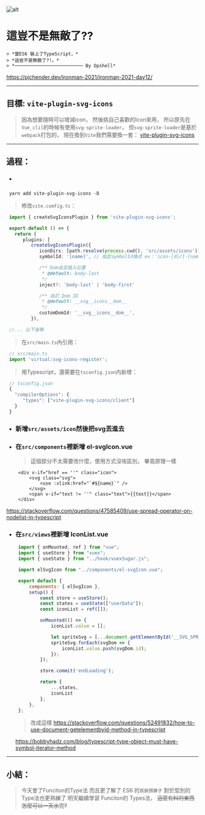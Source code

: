 ![alt](https://)

# 這豈不是無敵了??
	> *當ES6 裝上了TypeScript，*
	> *這豈不是無敵了?!。*
	> *───────────────────────── By Opshell*


https://pjchender.dev/ironman-2021/ironman-2021-day12/

---
## 目標: `vite-plugin-svg-icons`
   > 因為想要隨時可以增減icon，
   > 然後挑自己喜歡的Icon來用，
   > 所以原先在`Vue_clil`的時候有使用`svg-sprite-loader`，
   > 但`svg-sprite-loader`是基於`webpack`打包的，
   > 現在換到`Vite`我們需要換一套：
   [vite-plugin-svg-icons](https://github.com/vbenjs/vite-plugin-svg-icons/blob/main/README.zh_CN.md)

---
## 過程：
   - ###
   ```
    yarn add vite-plugin-svg-icons -D
   ```
   > 修改`vite.comfig.ts`：

   ```typescript
    import { createSvgIconsPlugin } from 'vite-plugin-svg-icons';

    export default () => {
      return {
         plugins: [
            createSvgIconsPlugin({
               iconDirs: [path.resolve(process.cwd(), 'src/assets/icons')], // 指定需要占存的Icon目錄
               symbolId: '[name]', // 指定symbolId格式 ex：'icon-[dir]-[name]

               /** Dom自定插入位置
                * @default: body-last
                */
               inject?: 'body-last' | 'body-first'

               /** 自訂 Dom ID
                * @default: __svg__icons__dom__
                */
               customDomId: '__svg__icons__dom__',
            }),

    //... 以下省略

   ```
   > 在`src/main.ts`內引用：
   ```typescript
    // src/main.ts
    import 'virtual:svg-icons-register';
   ```

   > 用Typescript，還需要在`tsconfig.json`内新增：
   ```typescript
    // tsconfig.json
    {
      "compilerOptions": {
         "types": ["vite-plugin-svg-icons/client"]
      }
    }
   ```
- ### 新增`src/assets/icon`然後把svg丟進去

- ### 在`src/components`裡新增 el-svgIcon.vue
   > 這個部分不太需要改什麼，使用方式沒啥區別，
   > 畢竟原理一樣
   ```vue
    <div v-if="href == ''" class="icon">
        <svg class="svg">
            <use :xlink:href="`#${name}`" />
        </svg>
        <span v-if="text != ''" class="text">{{text}}</span>
    </div>
   ```

https://stackoverflow.com/questions/47585409/use-spread-operator-on-nodelist-in-typescript
- ### 在`src/views`裡新增 IconList.vue
   ```javascript
    import { onMounted, ref } from "vue";
    import { useStore } from "vuex";
    import { useState } from "../hook/vuexSugar.js";

    import elSvgIcon from "../components/el-svgIcon.vue";

    export default {
        components: { elSvgIcon },
        setup() {
            const store = useStore();
            const states = useState(["userData"]);
            const iconList = ref([]);

            onMounted(() => {
                iconList.value = [];

                let spriteSvg = [...document.getElementById('__SVG_SPRITE_NODE__').children];
                spriteSvg.forEach(svgDom => {
                    iconList.value.push(svgDom.id);
                });
            });

            store.commit('endLoading');

            return {
                ...states,
                iconList
            };
        },
    };
   ```
   > 改成這樣
   https://stackoverflow.com/questions/52491832/how-to-use-document-getelementbyid-method-in-typescript


   https://bobbyhadz.com/blog/typescript-type-object-must-have-symbol-iterator-method

---
## 小結：
   > 今天會了Funciton的Type法
   > 而且更了解了 ES6 的`其餘預算子`
   > 對於型別的Type法也更熟練了
   > 明天繼續學習 Funciton的 Types法，
   > ~~這麼有料的東西怎麼可以一天水完?~~

